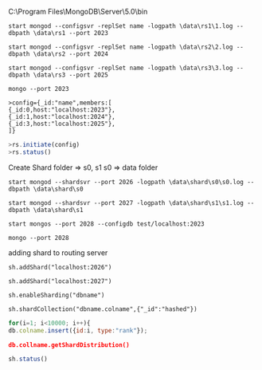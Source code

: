 C:\Program Files\MongoDB\Server\5.0\bin
```
start mongod --configsvr -replSet name -logpath \data\rs1\1.log --dbpath \data\rs1 --port 2023
```

```
start mongod --configsvr -replSet name -logpath \data\rs2\2.log --dbpath \data\rs2 --port 2024
```

```
start mongod --configsvr -replSet name -logpath \data\rs3\3.log --dbpath \data\rs3 --port 2025
```

```
mongo --port 2023
```

```
>config={_id:"name",members:[
{_id:0,host:"localhost:2023"},
{_id:1,host:"localhost:2024"},
{_id:3,host:"localhost:2025"},
]}
```

```js
>rs.initiate(config)
>rs.status()
```

Create Shard folder => s0, s1
s0 => data folder 

```
start mongod --shardsvr --port 2026 -logpath \data\shard\s0\s0.log --dbpath \data\shard\s0
```

```
start mongod --shardsvr --port 2027 -logpath \data\shard\s1\s1.log --dbpath \data\shard\s1
```

```
start mongos --port 2028 --configdb test/localhost:2023
```

```
mongo --port 2028
```


adding shard to routing server

```
sh.addShard("localhost:2026")
```

```
sh.addShard("localhost:2027")
```

```
sh.enableSharding("dbname")
```

```
sh.shardCollection("dbname.colname",{"_id":"hashed"})
```

```js
for(i=1; i<10000; i++){
db.colname.insert({id:i, type:"rank"});
```

```json
db.collname.getShardDistribution()
```

```js
sh.status()
```